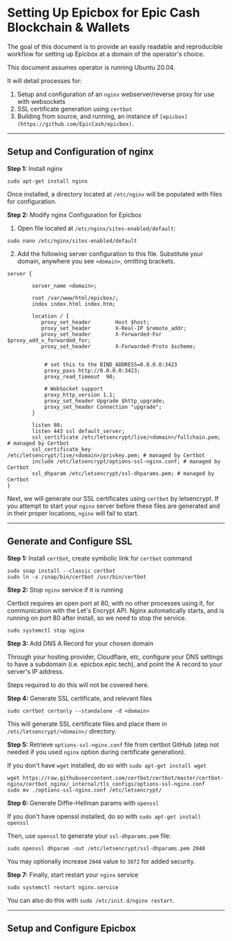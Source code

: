 # Setting Up Epicbox for Epic Cash Blockchain & Wallets

The goal of this document is to provide an easily readable and reproducible workflow for setting up Epicbox at a domain of the operator's choice.

This document assumes operator is running Ubuntu 20.04.

It will detail processes for:

1. Setup and configuration of an `nginx` webserver/reverse proxy for use with websockets
2. SSL certificate generation using `certbot`
3. Building from source, and running, an instance of `[epicbox](https://github.com/EpicCash/epicbox)`.

---

<h2 id="nginx">Setup and Configuration of nginx</h2>

**Step 1:** Install nginx

```
sudo apt-get install nginx
```

Once installed, a directory located at `/etc/nginx` will be populated with files for configuration.

**Step 2:** Modify nginx Configuration for Epicbox

1. Open file located at `/etc/nginx/sites-enabled/default`:

```
sudo nano /etc/nginx/sites-enabled/default
```
2. Add the following server configuration to this file. Substitute your domain, anywhere you see `<domain>`, omitting brackets.

```
server {

        server_name <domain>;

        root /var/www/html/epicbox/;
        index index.html index.htm;

        location / {
           proxy_set_header        Host $host;
           proxy_set_header        X-Real-IP $remote_addr;
           proxy_set_header        X-Forwarded-For $proxy_add_x_forwarded_for;
           proxy_set_header        X-Forwarded-Proto $scheme;


            # set this to the BIND_ADDRESS=0.0.0.0:3423
            proxy_pass http://0.0.0.0:3423;
            proxy_read_timeout  90;

            # WebSocket support
            proxy_http_version 1.1;
            proxy_set_header Upgrade $http_upgrade;
            proxy_set_header Connection "upgrade";
        }

        listen 80;
        listen 443 ssl default_server;
        ssl_certificate /etc/letsencrypt/live/<domain>/fullchain.pem; # managed by Certbot
        ssl_certificate_key /etc/letsencrypt/live/<domain>/privkey.pem; # managed by Certbot
        include /etc/letsencrypt/options-ssl-nginx.conf; # managed by Certbot
        ssl_dhparam /etc/letsencrypt/ssl-dhparams.pem; # managed by Certbot
}
```

Next, we will generate our SSL certificates using `certbot` by letsencrypt.  If you attempt to start your `nginx` server before these files are generated and in their proper locations, `nginx` will fail to start.

---

<h2 id="ssl">Generate and Configure SSL</h2>

**Step 1:** Install `certbot`, create symbolic link for `certbot` command

```
sudo snap install --classic certbot
sudo ln -s /snap/bin/certbot /usr/bin/certbot
```
**Step 2:** Stop `nginx` service if it is running

Certbot requires an open port at 80, with no other processes using it, for communication with the Let's Encrypt API.  Nginx automatically starts, and is running on port 80 after install, so we need to stop the service.

```
sudo systemctl stop nginx
```

**Step 3:** Add DNS A Record for your chosen domain

Through your hosting provider, Cloudflare, etc, configure your DNS settings to have a subdomain (i.e. epicbox.epic.tech), and point the A record to your server's IP address.

Steps required to do this will not be covered here.


**Step 4:** Generate SSL certificate, and relevant files

```
sudo certbot certonly --standalone -d <domain>
```
This will generate SSL certificate files and place them in `/etc/letsencrypt/<domain>/` directory.

**Step 5:** Retrieve `options-ssl-nginx.conf` file from certbot GitHub (step not needed if you used `nginx` option during certificate generation).

If you don't have `wget` installed, do so with `sudo apt-get install wget`

```
wget https://raw.githubusercontent.com/certbot/certbot/master/certbot-nginx/certbot_nginx/_internal/tls_configs/options-ssl-nginx.conf
sudo mv ./options-ssl-nginx.conf /etc/letsencrypt/
```

**Step 6:** Generate Diffie-Hellman params with `openssl`

If you don't have openssl installed, do so with `sudo apt-get install openssl`

Then, use `openssl` to generate your `ssl-dhparams.pem` file:

```
sudo openssl dhparam -out /etc/letsencrypt/ssl-dhparams.pem 2048
```
You may optionally increase `2048` value to `3072` for added security.

**Step 7:** Finally, start restart your `nginx` service

```
sudo systemctl restart nginx.service
```

You can also do this with `sudo /etc/init.d/nginx restart`.

---

<h2 id="epicbox">Setup and Configure Epicbox</h2>

